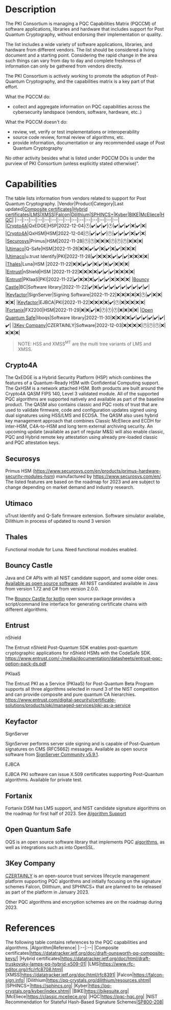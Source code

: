 # Description
 
The PKI Consortium is managing a PQC Capabilities Matrix (PQCCM) of software applications, libraries and hardware that includes support for 
Post Quantum Cryptography, without endorsing their implementation or quality.

The list includes a wide variety of software applications, libraries, and hardware from different vendors. 
The list should be considered a living document and a starting point. Considering the rapid change in the area such things can vary from day to day and complete freshness of information can only be gathered from vendors directly. 

The PKI Consortium is actively working to promote the adoption of Post-Quantum Cryptography, and the capabilities matrix is a key part of that effort.

What the PQCCM do:
* collect and aggregate information on PQC capabilities across the cybersecurity landspace (vendors, software, hardware, etc..)

What the PQCCM doesn't do:
* review, vet, verify or test implementations or interoperability
* source code review, formal review of algorithms, etc.
* provide information, documentation or any recommended usage of Post Quantum Cryptography

No other activity besides what is listed under PQCCM DOs is under the purview of PKI Consortium (unless explicitly stated otherwise)".




# Capabilities

The table lists information from vendors related to support for Post Quantum Cryptography.
|Vendor|Product|Category|Last updated|[Composite certificates](#A)|[Hybrid certificates](#B)|[LMS](#C)|[XMSS](#D)|[Falcon](#E)|[Dilithium](#F)|[SPHINCS+](#G)|[Kyber](#H)|[BIKE](#I)|[McEliece](#J)|[HQC](#K)|
|:--|:--|:--|:--|:--|:--|:--|:--|:--|:--|:--|:--|:--|:--|:--|
|[Crypto4A](#Crypto4A)|QxEDGE|HSP|2022-12-04|:clock1:|:heavy_check_mark:|:heavy_check_mark:|:heavy_check_mark:|:clock1:|:heavy_check_mark:|:heavy_check_mark:|:heavy_check_mark:|:x:|:heavy_check_mark:|:x:|
|[Crypto4A](#Crypto4A)|QxHSM|HSM|2022-12-04|:clock1:|:heavy_check_mark:|:heavy_check_mark:|:heavy_check_mark:|:clock1:|:heavy_check_mark:|:heavy_check_mark:|:heavy_check_mark:|:x:|:heavy_check_mark:|:x:|
|[Securosys](#securosys)|Primus|HSM|2022-11-28|:clock1:|:clock1:|:x:|:x:|:x:|:clock1:|:clock1:|:clock1:|:x:|:x:|:x:|
|[Utimaco](#utimaco)|Q-Safe|HSM|2022-11-28|:x:|:x:|:heavy_check_mark:|:heavy_check_mark:|:x:|:heavy_check_mark:|:x:|:heavy_check_mark:|:x:|:x:|:x:|
|[Utimaco](#utimaco)|u.trust Identify|PKI|2022-11-28|:heavy_check_mark:|:x:|:x:|:x:|:heavy_check_mark:|:heavy_check_mark:|:heavy_check_mark:|:x:|:x:|:x:|:x:|
|[Thales](#thales)|Luna|HSM |2022-11-22|:x:|:x:|:heavy_check_mark:|:heavy_check_mark:|:x:|:heavy_check_mark:|:x:|:heavy_check_mark:|:x:|:x:|:x:|
|[Entrust](#entrust)|nShield|HSM |2022-11-22|:x:|:x:|:x:|:x:|:heavy_check_mark:|:heavy_check_mark:|:heavy_check_mark:|:x:|:x:|:x:|:x:|
|[Entrust](#entrust)|PKIaaS|PKI|2022-11-22|:heavy_check_mark:|:x:|:x:|:x:|:heavy_check_mark:|:heavy_check_mark:|:heavy_check_mark:|:x:|:x:|:x:|:x:|
|[Bouncy Castle](#bouncy-castle)|BC|Software library|2022-11-22|:heavy_check_mark:|:x:|:heavy_check_mark:|:heavy_check_mark:|:heavy_check_mark:|:heavy_check_mark:|:heavy_check_mark:|:heavy_check_mark:|:heavy_check_mark:|:heavy_check_mark:|:heavy_check_mark:|
|[Keyfactor](#keyfactor)|SignServer|Signing Software|2022-11-22|:x:|:x:|:x:|:x:|:x:|:clock1:|:heavy_check_mark:|:x:|:x:|:x:|:x:|
|[Keyfactor](#keyfactor)|EJBCA|PKI|2022-11-22|:x:|:x:|:x:|:x:|:heavy_check_mark:|:clock1:|:x:|:x:|:x:|:x:|:x:|
|[Fortanix](#fortanix)|FX2200|HSM|2022-11-29|:x:|:x:|:heavy_check_mark:|:x:|:clock1:|:clock1:|:clock1:|:x:|:x:|:x:|:x:|
|[Open Quantum Safe](#open-quantum-safe)|liboqs|Software library|2022-11-30|:x:|:x:|:x:|:x:|:heavy_check_mark:|:heavy_check_mark:|:heavy_check_mark:|:heavy_check_mark:|:heavy_check_mark:|:heavy_check_mark:|:heavy_check_mark:|
|[3Key Company](#3key-company)|CZERTAINLY|Software|2022-12-03|:x:|:x:|:x:|:x:|:clock1:|:clock1:|:clock1:|:x:|:x:|:x:|:x:|

> NOTE: HSS and XMSS<sup>MT</sup> are the multi tree variants of LMS and XMSS.

## Crypto4A

The QxEDGE is a Hybrid Security Platform (HSP) which combines the features of a Quantum-Ready HSM with Confidential Computing support. The QxHSM is a network attached HSM. Both products are built around the Crypto4A QASM FIPS 140, Level 3 validated module. All of the supported PQC algorithms are supported natively and available as part of the baseline product. The QASM also contains classic and PQC roots of trust that are used to validate firmware, code and configuration updates signed using dual signatures using HSS/LMS and ECDSA. The QASM also uses hybrid key management approach that combines Classic McEliece and ECDH for inter-HSM, C4A-to-HSM and long term external archiving security. An upcoming update (available as part of regular M&S) will also enable classic, PQC and Hybrid remote key attestation using already pre-loaded classic and PQC attestation keys.

## Securosys

Primus HSM (https://www.securosys.com/en/products/primus-hardware-security-modules-hsm) manufactured by https://www.securosys.com/en/. The listed features are based on the roadmap for 2023 and are subject to change depending on market demand and industry research.

## Utimaco

uTrust Identify and Q-Safe firmware extension. Software simulator availabe, Dilithium in process of updated to round 3 version

## Thales

Functional module for Luna. Need functional modules enabled.

## Bouncy Castle
Java and C# APIs with all NIST candidate support, and some older ones. [Available as open source software](https://www.bouncycastle.org/). All NIST candidated available in Java from version 1.72 and C# from version 2.0.0.

The [Bouncy Castle for kotlin](https://github.com/bcgit/bc-kotlin) open source package provides a script/command line interface for generating certificate chains with different algorithms. 

## Entrust 
nShield

The Entrust nShield Post-Quantum SDK enables post-quantum cryptographic applications for nShield HSMs with the CodeSafe SDK.
https://www.entrust.com/-/media/documentation/datasheets/entrust-pqc-option-pack-ds.pdf

PKIaaS

The Entrust PKI as a Service (PKIaaS) for Post-Quantum Beta Program supports all three algorithms selected in round 3 of the NIST competition and can provide composite and pure quantum CA hierarchies.
https://www.entrust.com/digital-security/certificate-solutions/products/pki/managed-services/pki-as-a-service

## Keyfactor
SignServer

SignServer performs server side signing and is capable of Post-Quantum signatures on CMS (RFC5662) messages. Available as open source software from [SignServer Community v5.9.1](https://doc.primekey.com/signserver/signserver-release-information/signserver-release-notes/signserver-community-5-9-1-release-notes).

EJBCA

EJBCA PKI software can issue X.509 certificates supporting Post-Quantum algorithms. Available for private test.

## Fortanix

Fortanix DSM has LMS support, and NIST candidate signature algorithms on the roadmap for first half of 2023. See [Algorithm Support](https://support.fortanix.com/hc/en-us/articles/360016160411-Algorithm-Support)

## Open Quantum Safe

OQS is an open source software library that implements PQC [algorithms](https://openquantumsafe.org/liboqs/algorithms/), as well as integrations such as into OpenSSL.

## 3Key Company

[CZERTAINLY](https://docs.czertainly.com/docs) is an open-source trust services lifecycle management platform supporting PQC algorithms and initially focusing on the signature schemes Falcon, Dilithium, and SPHINCS+ that are planned to be released as part of the platform in January 2023.

Other PQC algorithms and encryption schemes are on the roadmap during 2023.

# References

The following table contains references to the PQC capabilities and algorithms.
|Algorithm|Reference|
|:--|:--|
|<span id="A">Composite certificates</span>|https://datatracker.ietf.org/doc/draft-ounsworth-pq-composite-keys/|
|<span id="B">Hybrid certificates</span>|https://datatracker.ietf.org/doc/html/draft-truskovsky-lamps-pq-hybrid-x509-01|
|<span id="C">LMS</span>|https://www.rfc-editor.org/rfc/rfc8708.html|
|<span id="D">XMSS</span>|https://datatracker.ietf.org/doc/html/rfc8391|
|<span id="E">Falcon</span>|https://falcon-sign.info|
|<span id="F">Dilithium</span>|https://pq-crystals.org/dilithium/resources.shtml|
|<span id="G">SPHINCS+</span>|https://sphincs.org|
|<span id="H">Kyber</span>|https://pq-crystals.org/kyber/index.shtml|
|<span id="I">BIKE</span>|https://bikesuite.org|
|<span id="J">McEliece</span>|https://classic.mceliece.org|
|<span id="K">HQC</span>|https://pqc-hqc.org|
|NIST Recommendation for Stateful Hash-Based Signature Schemes|[SP800-208](https://csrc.nist.gov/publications/detail/sp/800-208/final)|
